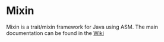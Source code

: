 Mixin
=====

Mixin is a trait/mixin framework for Java using ASM. The main documentation can be found in the [Wiki](https://github.com/SpongePowered/Mixin/wiki)
